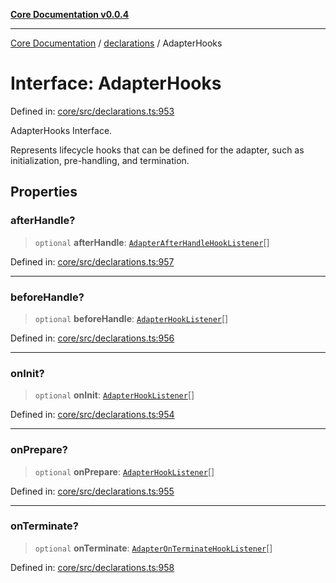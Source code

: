 [**Core Documentation v0.0.4**](../../README.md)

***

[Core Documentation](../../modules.md) / [declarations](../README.md) / AdapterHooks

# Interface: AdapterHooks

Defined in: [core/src/declarations.ts:953](https://github.com/stonemjs/core/blob/e4675fc5d1a8e120fdb4d54e226a2496fdda3681/src/declarations.ts#L953)

AdapterHooks Interface.

Represents lifecycle hooks that can be defined for the adapter, such as initialization, pre-handling, and termination.

## Properties

### afterHandle?

> `optional` **afterHandle**: [`AdapterAfterHandleHookListener`](../type-aliases/AdapterAfterHandleHookListener.md)[]

Defined in: [core/src/declarations.ts:957](https://github.com/stonemjs/core/blob/e4675fc5d1a8e120fdb4d54e226a2496fdda3681/src/declarations.ts#L957)

***

### beforeHandle?

> `optional` **beforeHandle**: [`AdapterHookListener`](../type-aliases/AdapterHookListener.md)[]

Defined in: [core/src/declarations.ts:956](https://github.com/stonemjs/core/blob/e4675fc5d1a8e120fdb4d54e226a2496fdda3681/src/declarations.ts#L956)

***

### onInit?

> `optional` **onInit**: [`AdapterHookListener`](../type-aliases/AdapterHookListener.md)[]

Defined in: [core/src/declarations.ts:954](https://github.com/stonemjs/core/blob/e4675fc5d1a8e120fdb4d54e226a2496fdda3681/src/declarations.ts#L954)

***

### onPrepare?

> `optional` **onPrepare**: [`AdapterHookListener`](../type-aliases/AdapterHookListener.md)[]

Defined in: [core/src/declarations.ts:955](https://github.com/stonemjs/core/blob/e4675fc5d1a8e120fdb4d54e226a2496fdda3681/src/declarations.ts#L955)

***

### onTerminate?

> `optional` **onTerminate**: [`AdapterOnTerminateHookListener`](../type-aliases/AdapterOnTerminateHookListener.md)[]

Defined in: [core/src/declarations.ts:958](https://github.com/stonemjs/core/blob/e4675fc5d1a8e120fdb4d54e226a2496fdda3681/src/declarations.ts#L958)
